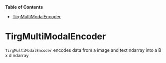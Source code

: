 <!-- START doctoc generated TOC please keep comment here to allow auto update -->
<!-- DON'T EDIT THIS SECTION, INSTEAD RE-RUN doctoc TO UPDATE -->
**Table of Contents**

- [TirgMultiModalEncoder](#tirgmultimodalencoder)

<!-- END doctoc generated TOC please keep comment here to allow auto update -->

# TirgMultiModalEncoder

`TirgMultiModalEncoder` encodes data from a image and text ndarray into a B x d ndarray